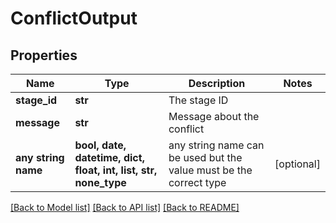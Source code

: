 # ConflictOutput


## Properties
Name | Type | Description | Notes
------------ | ------------- | ------------- | -------------
**stage_id** | **str** | The stage ID | 
**message** | **str** | Message about the conflict | 
**any string name** | **bool, date, datetime, dict, float, int, list, str, none_type** | any string name can be used but the value must be the correct type | [optional]

[[Back to Model list]](../README.md#documentation-for-models) [[Back to API list]](../README.md#documentation-for-api-endpoints) [[Back to README]](../README.md)


